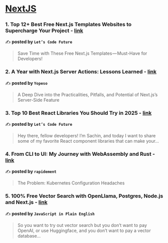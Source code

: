
<h1><a href=https://medium.com/tag/nextjs/recommended target="_blank" rel="noopener noreferrer">NextJS</a></h1>
<h3>1. Top 12+ Best Free Next.js Templates Websites to Supercharge Your Project - <a href="https://medium.com/lets-code-future/top-12-best-free-next-js-templates-websites-to-supercharge-your-project-2cb2a1b12d08" target="_blank" rel="noopener noreferrer">link</a></h3>

✍️ **posted by `Let’s Code Future`**

<blockquote>Save Time with These Free Next.js Templates — Must-Have for Developers!</blockquote>

<h3>2. A Year with Next.js Server Actions: Lessons Learned - <a href="https://medium.com/yopeso/a-year-with-next-js-server-actions-lessons-learned-93ef7b518c73" target="_blank" rel="noopener noreferrer">link</a></h3>

✍️ **posted by `Yopeso`**

<blockquote>A Deep Dive into the Practicalities, Pitfalls, and Potential of Next.js’s Server-Side Feature</blockquote>

<h3>3. Top 10 Best React Libraries You Should Try in 2025 - <a href="https://medium.com/lets-code-future/top-10-best-react-libraries-you-should-try-in-2025-3bb0db2ecffa" target="_blank" rel="noopener noreferrer">link</a></h3>

✍️ **posted by `Let’s Code Future`**

<blockquote>Hey there, fellow developers! I’m Sachin, and today I want to share some of my favorite React component libraries that can make your…</blockquote>

<h3>4. From CLI to UI: My Journey with WebAssembly and Rust - <a href="https://medium.com/@rapidement/from-cli-to-ui-my-journey-with-webassembly-and-rust-802f16c7c1fe" target="_blank" rel="noopener noreferrer">link</a></h3>

✍️ **posted by `rapidement`**

<blockquote>The Problem: Kubernetes Configuration Headaches</blockquote>

<h3>5. 100% Free Vector Search with OpenLlama, Postgres, Node.js and Next.js - <a href="https://medium.com/javascript-in-plain-english/100-free-vector-search-with-openllama-postgres-nodejs-and-nextjs-e496856766f7" target="_blank" rel="noopener noreferrer">link</a></h3>

✍️ **posted by `JavaScript in Plain English`**

<blockquote>So you want to try out vector search but you don’t want to pay OpenAI, or use Huggingface, and you don’t want to pay a vector database…</blockquote>

